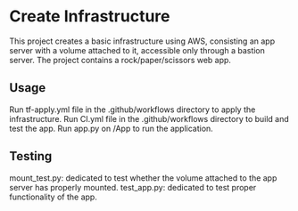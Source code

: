 # Create Infrastructure

This project creates a basic infrastructure using AWS, consisting an app server with a volume attached to it, accessible only through a bastion server. 
The project contains a rock/paper/scissors web app.

## Usage

Run tf-apply.yml file in the .github/workflows directory to apply the infrastructure.
Run CI.yml file in the .github/workflows directory to build and test the app.
Run app.py on /App to run the application.

## Testing

mount_test.py: dedicated to test whether the volume attached to the app server has properly mounted.
test_app.py: dedicated to test proper functionality of the app.
